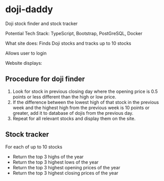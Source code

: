 # doji-daddy
Doji stock finder and stock tracker

Potential Tech Stack: TypeScript, Bootstrap, PostGreSQL, Docker

What site does: Finds Doji stocks and tracks up to 10 stocks

Allows user to login

Website displays:

## Procedure for doji finder
1. Look for stock in previous closing day where the opening price is 0.5 points or less different than the high or low price.
1. If the difference between the lowest high of that stock in the previous week and the highest high from the previous week is 10 points or greater, add it to database of dojis from the previous day.
1. Repeat for all relevant stocks and display them on the site.

## Stock tracker
For each of up to 10 stocks
* Return the top 3 highs of the year
* Return the top 3 highest lows of the year
* Return the top 3 highest opening prices of the year
* Return the top 3 highest closing prices of the year 
